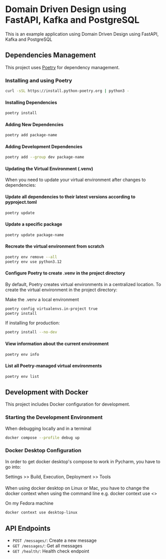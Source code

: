 # Domain Driven Design using FastAPI, Kafka and PostgreSQL

This is an example application using Domain Driven Design using FastAPI, Kafka and PostgreSQL

## Dependencies Management

This project uses [Poetry](https://python-poetry.org/) for dependency management.

### Installing and using Poetry

```bash
curl -sSL https://install.python-poetry.org | python3 -
```

#### Installing Dependencies

```bash
poetry install
```

#### Adding New Dependencies

```bash
poetry add package-name
```

#### Adding Development Dependencies

```bash
poetry add --group dev package-name
```

#### Updating the Virtual Environment (.venv)

When you need to update your virtual environment after changes to dependencies:

#### Update all dependencies to their latest versions according to pyproject.toml
````bash
poetry update
````
#### Update a specific package
````bash
poetry update package-name
````

#### Recreate the virtual environment from scratch
````bash
poetry env remove --all
poetry env use python3.12
````
#### Configure Poetry to create .venv in the project directory
By default, Poetry creates virtual environments in a centralized location. To create the virtual environment in the project directory:

Make the .venv a local environment
````bash
poetry config virtualenvs.in-project true
poetry install
````

If installing for production:
````bash
poetry install --no-dev
````

#### View information about the current environment
````bash
poetry env info
````

#### List all Poetry-managed virtual environments
````bash
poetry env list
````

## Development with Docker

This project includes Docker configuration for development.

### Starting the Development Environment

When debugging locally and in a terminal

```bash
docker compose --profile debug up
```

### Docker Desktop Configuration

In order to get docker desktop's compose to work in Pycharm, you have to go into:

Settings >> Build, Execution, Deployment >> Tools

####
When using docker desktop on Linux or Mac, you have to change the docker context when using the command line
e.g. docker context use <<desktop context>>

On my Fedora machine
```bash
docker context use desktop-linux
```

## API Endpoints

- `POST /messages/`: Create a new message
- `GET /messages/`: Get all messages
- `GET /health/`: Health check endpoint
